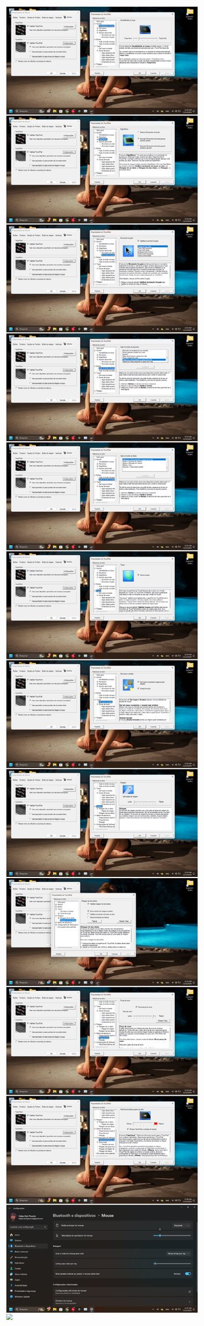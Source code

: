 ![](https://github.com/felipendc/thinkpad_t430_synaptics_configs/blob/main/DEMO_PICS/Captura%20de%20Tela%20(6).png)
![](https://github.com/felipendc/thinkpad_t430_synaptics_configs/blob/main/DEMO_PICS/Captura%20de%20Tela%20(7).png)
![](https://github.com/felipendc/thinkpad_t430_synaptics_configs/blob/main/DEMO_PICS/Captura%20de%20Tela%20(8).png)
![](https://github.com/felipendc/thinkpad_t430_synaptics_configs/blob/main/DEMO_PICS/Captura%20de%20Tela%20(10).png)
![](https://github.com/felipendc/thinkpad_t430_synaptics_configs/blob/main/DEMO_PICS/Captura%20de%20Tela%20(11).png)
![](https://github.com/felipendc/thinkpad_t430_synaptics_configs/blob/main/DEMO_PICS/Captura%20de%20Tela%20(12).png)
![](https://github.com/felipendc/thinkpad_t430_synaptics_configs/blob/main/DEMO_PICS/Captura%20de%20Tela%20(13).png)
![](https://github.com/felipendc/thinkpad_t430_synaptics_configs/blob/main/DEMO_PICS/Captura%20de%20Tela%20(14).png)
![](https://github.com/felipendc/thinkpad_t430_synaptics_configs/blob/main/DEMO_PICS/Captura%20de%20Tela%20(15).png)
![](https://github.com/felipendc/thinkpad_t430_synaptics_configs/blob/main/DEMO_PICS/Captura%20de%20Tela%20(16).png)
![](https://github.com/felipendc/thinkpad_t430_synaptics_configs/blob/main/DEMO_PICS/Captura%20de%20Tela%20(17).png)
![](https://github.com/felipendc/thinkpad_t430_synaptics_configs/blob/main/DEMO_PICS/Captura%20de%20Tela%20(18).png)
![](https://github.com/felipendc/thinkpad_t430_synaptics_configs/blob/main/DEMO_PICS/Captura%20de%20Tela%20(19).png)
